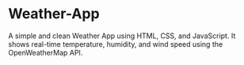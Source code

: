 # Weather-App
A simple and clean Weather App using HTML, CSS, and JavaScript. It shows real-time temperature, humidity, and wind speed using the OpenWeatherMap API.
